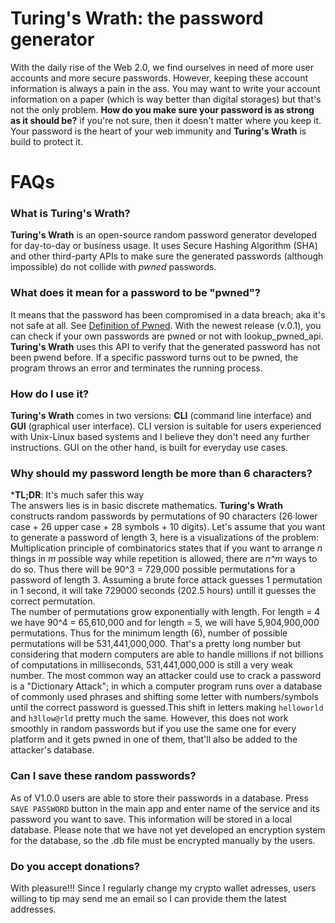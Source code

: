 # Turing's Wrath: the password generator
With the daily rise of the Web 2.0, we find ourselves in need of more user accounts and more secure passwords. However, keeping these account information is always a pain in the ass. You may want to write your account information on a paper (which is way better than digital storages) but that's not the only problem. **How do you make sure your password is as strong as it should be?** if you're not sure, then it doesn't matter where you keep it. Your password is the heart of your web immunity and **Turing's Wrath** is build to protect it.

# FAQs
### What is Turing's Wrath?
**Turing's Wrath** is an open-source random password generator developed for day-to-day or business usage. It uses Secure Hashing Algorithm (SHA) and other third-party APIs to make sure the generated passwords (although impossible) do not collide with *pwned* passwords.

### What does it mean for a password to be "pwned"?
It means that the password has been compromised in a data breach; aka it's not safe at all. See [Definition of Pwned](https://www.urbandictionary.com/define.php?term=pwned). With the newest release (v.0.1), you can check if your own passwords are pwned or not with lookup_pwned_api.
**Turing's Wrath** uses this API to verify that the generated password has not been pwend before. If a specific password turns out to be pwned, the program throws an error and terminates the running process.

### How do I use it?
**Turing's Wrath** comes in two versions: **CLI** (command line interface) and **GUI** (graphical user interface).
CLI version is suitable for users experienced with Unix-Linux based systems and I believe they don't need any further instructions.
GUI on the other hand, is built for everyday use cases.

### Why should my password length be more than 6 characters?
***TL;DR**: It's much safer this way
\
The answers lies is in basic discrete mathematics. **Turing's Wrath** constructs random passwords by permutations of 90 characters (26 lower case + 26 upper case + 28 symbols + 10 digits). Let's assume that you want to generate a password of length 3, here is a visualizations of the problem:
Multiplication principle of combinatorics states that if you want to arrange _n_ things in _m_ possible way while repetition is allowed, there are _n^m_ ways to do so. Thus there will be 90^3 = 729,000 possible permutations for a password of length 3. Assuming a brute force attack guesses 1 permutation in 1 second, it will take 729000 seconds (202.5 hours) untill it guesses the correct permutation. 
\
The number of permutations grow exponentially with length. For length = 4 we have 90^4 = 65,610,000 and for length = 5, we will have 5,904,900,000 permutations.
Thus for the minimum length (6), number of possible permutations will be 531,441,000,000. That's a pretty long number but considering that modern computers are able to handle millions if not billions of computations in milliseconds, 531,441,000,000 is still a very weak number. The most common way an attacker could use to crack a password is a "Dictionary Attack"; in which a computer program runs over a database of commonly used phrases and shifting some letter with numbers/symbols until the correct password is guessed.This shift in letters making `helloworld` and `h3llow@rld` pretty much the same. However, this does not work smoothly in random passwords but if you use the same one for every platform and it gets pwned in one of them, that'll also be added to the attacker's database.

### Can I save these random passwords?
As of V1.0.0 users are able to store their passwords in a database. Press `SAVE PASSWORD` button in the main app and enter name of the service and its password you want to save. This information will be stored in a local database. Please note that we have not yet developed an encryption system for the database, so the .db file must be encrypted manually by the users.

### Do you accept donations?
With pleasure!!! Since I regularly change my crypto wallet adresses, users willing to tip may send me an email so I can provide them the latest addresses.
